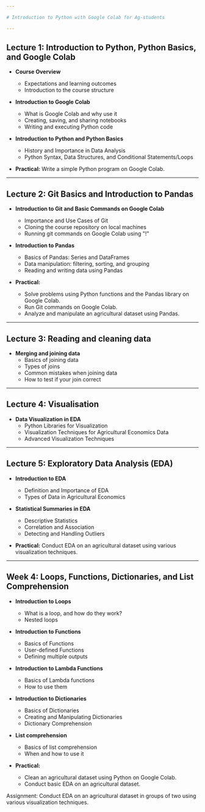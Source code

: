```yaml
---

# Introduction to Python with Google Colab for Ag-students

---
```


## Lecture 1: Introduction to Python, Python Basics, and Google Colab
* **Course Overview**
  * Expectations and learning outcomes
  * Introduction to the course structure

* **Introduction to Google Colab**
  * What is Google Colab and why use it
  * Creating, saving, and sharing notebooks
  * Writing and executing Python code

* **Introduction to Python and Python Basics**
  * History and Importance in Data Analysis
  * Python Syntax, Data Structures, and Conditional Statements/Loops

* **Practical:** Write a simple Python program on Google Colab.

---

## Lecture 2: Git Basics and Introduction to Pandas

* **Introduction to Git and Basic Commands on Google Colab**
  * Importance and Use Cases of Git
  * Cloning the course repository on local machines
  * Running git commands on Google Colab using "!"

* **Introduction to Pandas**
  * Basics of Pandas: Series and DataFrames
  * Data manipulation: filtering, sorting, and grouping
  * Reading and writing data using Pandas

* **Practical:** 
  * Solve problems using Python functions and the Pandas library on Google Colab.
  * Run Git commands on Google Colab.
  * Analyze and manipulate an agricultural dataset using Pandas.

---
## Lecture 3: Reading and cleaning data

* **Merging and joining data**
  * Basics of joining data
  * Types of joins
  * Common mistakes when joining data
  * How to test if your join correct

---
## Lecture 4: Visualisation

* **Data Visualization in EDA**
  * Python Libraries for Visualization
  * Visualization Techniques for Agricultural Economics Data
  * Advanced Visualization Techniques
    
---

## Lecture 5: Exploratory Data Analysis (EDA)

* **Introduction to EDA**
  * Definition and Importance of EDA
  * Types of Data in Agricultural Economics
 
* **Statistical Summaries in EDA**
  * Descriptive Statistics
  * Correlation and Association
  * Detecting and Handling Outliers

* **Practical:** Conduct EDA on an agricultural dataset using various visualization techniques.

---

## Week 4: Loops, Functions, Dictionaries, and List Comprehension

* **Introduction to Loops**
  * What is a loop, and how do they work?
  * Nested loops

* **Introduction to Functions**
  * Basics of Functions
  * User-defined Functions
  * Defining multiple outputs

* **Introduction to Lambda Functions**
  * Basics of Lambda functions
  * How to use them

* **Introduction to Dictionaries**
  * Basics of Dictionaries
  * Creating and Manipulating Dictionaries
  * Dictionary Comprehension

* **List comprehension**
  * Basics of list comprehension
  * When and how to use it
     
* **Practical:** 
  * Clean an agricultural dataset using Python on Google Colab.
  * Conduct basic EDA on an agricultural dataset.

Assignment: Conduct EDA on an agricultural dataset in groups of two using various visualization techniques.



